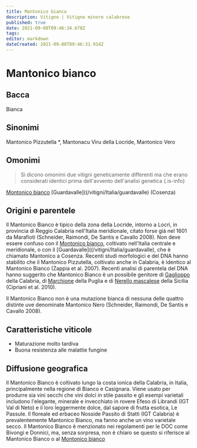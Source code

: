 ```yaml
---
title: Mantonico bianco
description: Vitigno | Vitigno minore calabrese
published: true
date: 2021-09-08T09:46:34.678Z
tags: 
editor: markdown
dateCreated: 2021-09-08T09:46:31.914Z
---
```


# Mantonico bianco

## Bacca
Bianca

## Sinonimi
Mantonico Pizzutella *, Mantonacu Viru della Locride, Mantonico Vero

## Omonimi
> Si dicono omonimi due vitigni geneticamente differenti ma che erano considerati identici prima dell'avvento dell'analisi genetica
{.is-info}

[Montonico bianco](/vitigni/Italia/montonico-bianco) [Guardavalle]((/vitigni/Italia/guardavalle) (Cosenza)


## Origini e parentele
Il Mantonico Bianco è tipico della zona della Locride, intorno a Locri, in provincia di Reggio Calabria nell'Italia meridionale, citato forse già nel 1601 da Marafioti (Schneider, Raimondi, De Santis e Cavallo 2008). Non deve essere confuso con il [Montonico bianco](/vitigni/Italia/montonico-bianco), coltivato nell'Italia centrale e meridionale, o con il [Guardavalle]((/vitigni/Italia/guardavalle), che è chiamato Mantonico a Cosenza. Recenti studi morfologici e del DNA hanno stabilito che il Mantonico Pizzutella, coltivato anche in Calabria, è identico al Mantonico Bianco (Zappia et al. 2007). Recenti analisi di parentela del DNA hanno suggerito che Mantonico Bianco è un possibile genitore di [Gaglioppo](/vitigni/Italia/gaglioppo) della Calabria, di [Marchione](/vitigni/Italia/marchione) della Puglia e di [Nerello mascalese](/vitigni/Italia/nerello-mascalese) della Sicilia (Cipriani et al. 2010).

Il Mantonico Bianco non è una mutazione bianca di nessuna delle quattro distinte uve denominate Mantonico Nero (Schneider, Raimondi, De Santis e Cavallo 2008).


## Caratteristiche viticole

- Maturazione molto tardiva
- Buona resistenza alle malattie fungine

## Diffusione geografica

Il Mantonico Bianco è coltivato lungo la costa ionica della Calabria, in Italia, principalmente nella regione di Bianco e Casignara. Viene usato per produrre sia vini secchi che vini dolci in stile passito e gli esempi varietali includono l'elegante, minerale e invecchiato in rovere Efeso di Librandi (IGT Val di Neto) e il loro leggermente dolce, dal sapore di frutta esotica, Le Passule. Il floreale ed erbaceo Nosside Passito di Statti (IGT Calabria) è prevalentemente Mantonico Bianco, ma fanno anche un vino varietale secco. Il Mantonico Bianco è menzionato nei regolamenti per le DOC come Bivongi e Donnici, ma, senza sorpresa, non è chiaro se questo si riferisce al Mantonico Bianco o al [Montonico bianco](/vitigni/Italia/montonico-bianco)